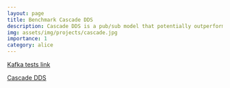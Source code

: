 ```yaml
---
layout: page
title: Benchmark Cascade DDS
description: Cascade DDS is a pub/sub model that potentially outperforms Kafka. Benchmark its performance comparing to Kafka.
img: assets/img/projects/cascade.jpg
importance: 1
category: alice
---
```


[Kafka tests link](https://github.com/cliu0013/kafka/tree/comparison_tests)

[Cascade DDS](https://github.com/Derecho-Project/cascade)
